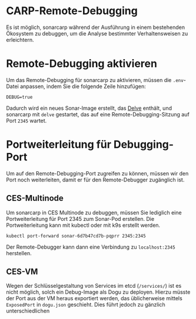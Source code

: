 # CARP-Remote-Debugging

Es ist möglich, sonarcarp während der Ausführung in einem bestehenden Ökosystem zu debuggen, um die Analyse bestimmter 
Verhaltensweisen zu erleichtern.

# Remote-Debugging aktivieren

Um das Remote-Debugging für sonarcarp zu aktivieren, müssen die `.env`-Datei anpassen, indem Sie die folgende Zeile hinzufügen:

```
DEBUG=true
```

Dadurch wird ein neues Sonar-Image erstellt, das [Delve](https://github.com/go-delve/delve/tree/master) enthält, und sonarcarp
mit `delve` gestartet, das auf eine Remote-Debugging-Sitzung auf Port `2345` wartet.

# Portweiterleitung für Debugging-Port

Um auf den Remote-Debugging-Port zugreifen zu können, müssen wir den Port noch weiterleiten, damit er für den Remote-Debugger zugänglich ist.

## CES-Multinode

Um sonarcarp in CES Multinode zu debuggen, müssen Sie lediglich eine Portweiterleitung für Port 2345 zum Sonar-Pod erstellen.
Die Portweiterleitung kann mit kubectl oder mit k9s erstellt werden.

```shell
kubectl port-forward sonar-6d7b47cd7b-pqprr 2345:2345
```

Der Remote-Debugger kann dann eine Verbindung zu `localhost:2345` herstellen.

## CES-VM

Wegen der Schlüsselgestaltung von Services im etcd (`/services/`) ist es nicht möglich, solch ein Debug-Image als Dogu
zu deployen. Hierzu müsste der Port aus der VM heraus exportiert werden, das üblicherweise mittels `ExposedPort` in 
`dogu.json` geschieht. Dies führt jedoch zu gänzlich unterschiedlichen 
